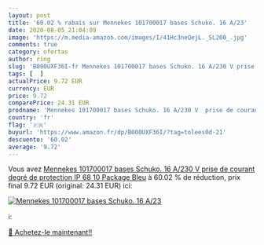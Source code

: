 ```yaml
---
layout: post
title: '60.02 % rabais sur Mennekes 101700017 bases Schuko. 16 A/23'
date: 2020-08-05 21:04:09
image: 'https://m.media-amazon.com/images/I/41Hc3neQejL._SL200_.jpg'
comments: true
category: ofertas
author: ring
slug: 'B000UXF36I-fr Mennekes 101700017 bases Schuko. 16 A/230 V prise de...'
tags: [  ]
actualPrice: 9.72 EUR
currency: EUR
price: 9.72
comparePrice: 24.31 EUR
prodname: 'Mennekes 101700017 bases Schuko. 16 A/230 V  prise de courant  degré de protection IP 68  10 Package  Bleu'
country: 'fr'
flag: '🇫🇷'
buyurl: 'https://www.amazon.fr/dp/B000UXF36I/?tag=tolees0d-21'
descuento: '60.02'
average: '9.72'
---
```


Vous avez [Mennekes 101700017 bases Schuko. 16 A/230 V  prise de courant  degré de protection IP 68  10 Package  Bleu](https://www.amazon.fr/dp/B000UXF36I/?tag=tolees0d-21)  à  60.02 % de réduction, prix final  9.72 EUR (original: 24.31 EUR) ici:

[![Mennekes 101700017 bases Schuko. 16 A/23](https://m.media-amazon.com/images/I/41Hc3neQejL._SL200_.jpg)](https://www.amazon.fr/dp/B000UXF36I/?tag=tolees0d-21)

ℹ️:


[🛒 Achetez-le maintenant!!](https://www.amazon.fr/dp/B000UXF36I/?tag=tolees0d-21)

